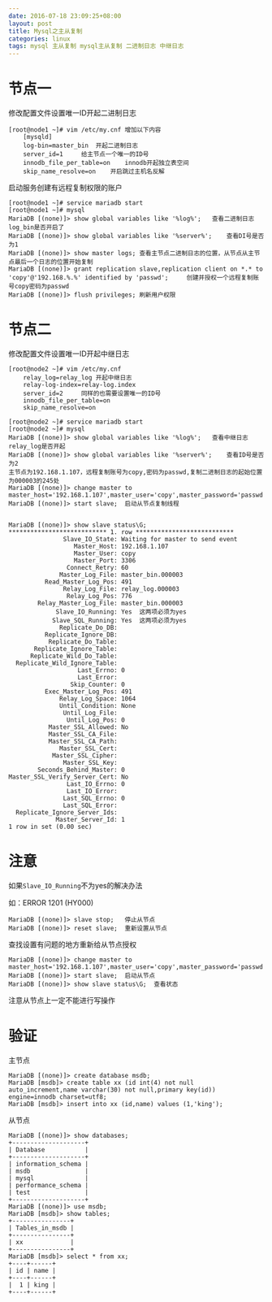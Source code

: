 ```yaml
---
date: 2016-07-18 23:09:25+08:00
layout: post
title: Mysql之主从复制
categories: linux
tags: mysql 主从复制 mysql主从复制 二进制日志 中继日志
---
```

# 节点一 #
修改配置文件设置唯一ID开起二进制日志

	[root@node1 ~]# vim /etc/my.cnf	增加以下内容
		[mysqld]
		log-bin=master_bin	开起二进制日志
		server_id=1		给主节点一个唯一的ID号
		innodb_file_per_table=on	innodb开起独立表空间
		skip_name_resolve=on	开启跳过主机名反解

启动服务创建有远程复制权限的账户

	[root@node1 ~]# service mariadb start
	[root@node1 ~]# mysql
	MariaDB [(none)]> show global variables like '%log%';	查看二进制日志log_bin是否开启了
	MariaDB [(none)]> show global variables like '%server%';	查看DI号是否为1
	MariaDB [(none)]> show master logs;	查看主节点二进制日志的位置，从节点从主节点最后一个日志的位置开始复制
	MariaDB [(none)]> grant replication slave,replication client on *.* to 'copy'@'192.168.%.%' identified by 'passwd';		创建并授权一个远程复制账号copy密码为passwd
	MariaDB [(none)]> flush privileges;	刷新用户权限

# 节点二 #
修改配置文件设置唯一ID开起中继日志

	[root@node2 ~]# vim /etc/my.cnf
		relay_log=relay_log	开起中继日志
		relay-log-index=relay-log.index	
		server_id=2		同样的也需要设置唯一的ID号
		innodb_file_per_table=on
		skip_name_resolve=on

	[root@node2 ~]# service mariadb start
	[root@node2 ~]# mysql
	MariaDB [(none)]> show global variables like '%log%';	查看中继日志relay_log是否开起
	MariaDB [(none)]> show global variables like '%server%';	查看ID号是否为2
	主节点为192.168.1.107，远程复制账号为copy,密码为passwd,复制二进制日志的起始位置为000003的245处
	MariaDB [(none)]> change master to master_host='192.168.1.107',master_user='copy',master_password='passwd',master_log_file='master_bin.000003',master_log_pos=245;
	MariaDB [(none)]> start slave;	启动从节点复制线程


	MariaDB [(none)]> show slave status\G;
	*************************** 1. row ***************************
	               Slave_IO_State: Waiting for master to send event
	                  Master_Host: 192.168.1.107
	                  Master_User: copy
	                  Master_Port: 3306
	                Connect_Retry: 60
	              Master_Log_File: master_bin.000003
	          Read_Master_Log_Pos: 491
	               Relay_Log_File: relay_log.000003
	                Relay_Log_Pos: 776
	        Relay_Master_Log_File: master_bin.000003
	             Slave_IO_Running: Yes	这两项必须为yes
	            Slave_SQL_Running: Yes	这两项必须为yes
	              Replicate_Do_DB: 
	          Replicate_Ignore_DB: 
	           Replicate_Do_Table: 
	       Replicate_Ignore_Table: 
	      Replicate_Wild_Do_Table: 
	  Replicate_Wild_Ignore_Table: 
	                   Last_Errno: 0
	                   Last_Error: 
	                 Skip_Counter: 0
	          Exec_Master_Log_Pos: 491
	              Relay_Log_Space: 1064
	              Until_Condition: None
	               Until_Log_File: 
	                Until_Log_Pos: 0
	           Master_SSL_Allowed: No
	           Master_SSL_CA_File: 
	           Master_SSL_CA_Path: 
	              Master_SSL_Cert: 
	            Master_SSL_Cipher: 
	               Master_SSL_Key: 
	        Seconds_Behind_Master: 0
	Master_SSL_Verify_Server_Cert: No
	                Last_IO_Errno: 0
	                Last_IO_Error: 
	               Last_SQL_Errno: 0
	               Last_SQL_Error: 
	  Replicate_Ignore_Server_Ids: 
	             Master_Server_Id: 1
	1 row in set (0.00 sec)

# 注意 #

如果`Slave_IO_Running`不为yes的解决办法

如：ERROR 1201 (HY000)

	MariaDB [(none)]> slave stop;	停止从节点
	MariaDB [(none)]> reset slave;	重新设置从节点
查找设置有问题的地方重新给从节点授权

	MariaDB [(none)]> change master to master_host='192.168.1.107',master_user='copy',master_password='passwd',master_log_file='master_bin.000003',master_log_pos=245;
	MariaDB [(none)]> start slave;	启动从节点
	MariaDB [(none)]> show slave status\G;	查看状态

注意从节点上一定不能进行写操作

# 验证 #

主节点

	MariaDB [(none)]> create database msdb;
	MariaDB [msdb]> create table xx (id int(4) not null auto_increment,name varchar(30) not null,primary key(id)) engine=innodb charset=utf8;
	MariaDB [msdb]> insert into xx (id,name) values (1,'king');

从节点

	MariaDB [(none)]> show databases;
	+--------------------+
	| Database           |
	+--------------------+
	| information_schema |
	| msdb               |
	| mysql              |
	| performance_schema |
	| test               |
	+--------------------+
	MariaDB [(none)]> use msdb;
	MariaDB [msdb]> show tables;
	+----------------+
	| Tables_in_msdb |
	+----------------+
	| xx             |
	+----------------+
	MariaDB [msdb]> select * from xx;
	+----+------+
	| id | name |
	+----+------+
	|  1 | king |
	+----+------+








